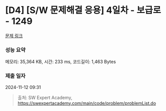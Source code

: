# [D4] [S/W 문제해결 응용] 4일차 - 보급로 - 1249 

[문제 링크](https://swexpertacademy.com/main/code/problem/problemDetail.do?contestProbId=AV15QRX6APsCFAYD) 

### 성능 요약

메모리: 35,364 KB, 시간: 233 ms, 코드길이: 1,463 Bytes

### 제출 일자

2024-11-12 09:31



> 출처: SW Expert Academy, https://swexpertacademy.com/main/code/problem/problemList.do